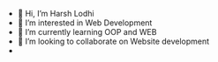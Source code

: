 - 👋 Hi, I’m Harsh Lodhi
- 👀 I’m interested in Web Development
- 🌱 I’m currently learning OOP and WEB
- 💞️ I’m looking to collaborate on Website development
-

<!---
hlodhi01/hlodhi01 is a ✨ special ✨ repository because its `README.md` (this file) appears on your GitHub profile.
You can click the Preview link to take a look at your changes.
--->
